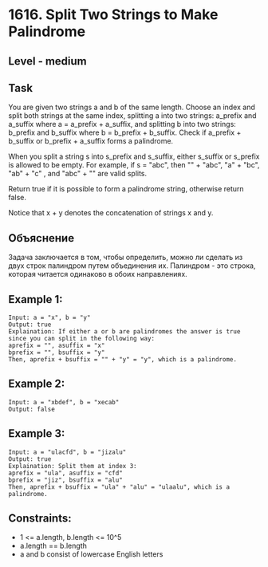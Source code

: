 # 1616. Split Two Strings to Make Palindrome


## Level - medium


## Task
You are given two strings a and b of the same length. 
Choose an index and split both strings at the same index, splitting a into two strings: 
a_prefix and a_suffix where a = a_prefix + a_suffix, and splitting b into two strings: 
b_prefix and b_suffix where b = b_prefix + b_suffix. Check if a_prefix + b_suffix or b_prefix + a_suffix forms a palindrome.

When you split a string s into s_prefix and s_suffix, either s_suffix or s_prefix is allowed to be empty. 
For example, if s = "abc", then "" + "abc", "a" + "bc", "ab" + "c" , and "abc" + "" are valid splits.

Return true if it is possible to form a palindrome string, otherwise return false.

Notice that x + y denotes the concatenation of strings x and y.


## Объяснение

Задача заключается в том, чтобы определить, можно ли сделать из двух строк палиндром путем объединения их. 
Палиндром - это строка, которая читается одинаково в обоих направлениях.

## Example 1:
````
Input: a = "x", b = "y"
Output: true
Explaination: If either a or b are palindromes the answer is true since you can split in the following way:
aprefix = "", asuffix = "x"
bprefix = "", bsuffix = "y"
Then, aprefix + bsuffix = "" + "y" = "y", which is a palindrome.
````

## Example 2:
````
Input: a = "xbdef", b = "xecab"
Output: false
````

## Example 3:
````
Input: a = "ulacfd", b = "jizalu"
Output: true
Explaination: Split them at index 3:
aprefix = "ula", asuffix = "cfd"
bprefix = "jiz", bsuffix = "alu"
Then, aprefix + bsuffix = "ula" + "alu" = "ulaalu", which is a palindrome.
````


## Constraints:
- 1 <= a.length, b.length <= 10^5
- a.length == b.length
- a and b consist of lowercase English letters